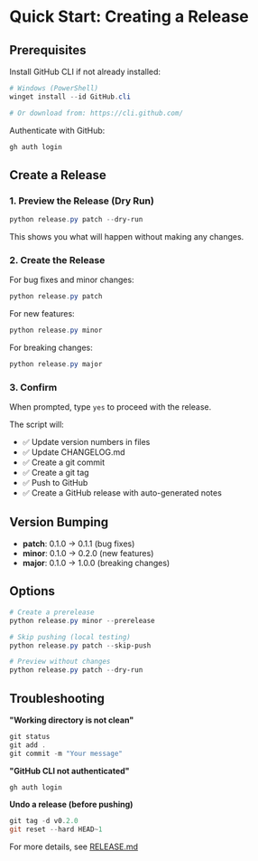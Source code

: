 # Quick Start: Creating a Release

## Prerequisites

Install GitHub CLI if not already installed:

```powershell
# Windows (PowerShell)
winget install --id GitHub.cli

# Or download from: https://cli.github.com/
```

Authenticate with GitHub:

```powershell
gh auth login
```

## Create a Release

### 1. Preview the Release (Dry Run)

```powershell
python release.py patch --dry-run
```

This shows you what will happen without making any changes.

### 2. Create the Release

For bug fixes and minor changes:
```powershell
python release.py patch
```

For new features:
```powershell
python release.py minor
```

For breaking changes:
```powershell
python release.py major
```

### 3. Confirm

When prompted, type `yes` to proceed with the release.

The script will:
- ✅ Update version numbers in files
- ✅ Update CHANGELOG.md
- ✅ Create a git commit
- ✅ Create a git tag
- ✅ Push to GitHub
- ✅ Create a GitHub release with auto-generated notes

## Version Bumping

- **patch**: 0.1.0 → 0.1.1 (bug fixes)
- **minor**: 0.1.0 → 0.2.0 (new features)
- **major**: 0.1.0 → 1.0.0 (breaking changes)

## Options

```powershell
# Create a prerelease
python release.py minor --prerelease

# Skip pushing (local testing)
python release.py patch --skip-push

# Preview without changes
python release.py patch --dry-run
```

## Troubleshooting

**"Working directory is not clean"**
```powershell
git status
git add .
git commit -m "Your message"
```

**"GitHub CLI not authenticated"**
```powershell
gh auth login
```

**Undo a release (before pushing)**
```powershell
git tag -d v0.2.0
git reset --hard HEAD~1
```

For more details, see [RELEASE.md](RELEASE.md)
